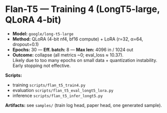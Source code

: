 # Flan-T5 — Training 4 (LongT5-large, QLoRA 4-bit)

- **Model:** `google/long-t5-large`
- **Method:** QLoRA (4-bit nf4, bf16 compute) + LoRA (r=32, α=64, dropout=0.1)
- **Epochs:** 30 — **Eff. batch:** 8 — **Max len:** 4096 in / 1024 out
- **Outcome:** collapse (all metrics ~0; eval_loss ≈ 10.37).  
  Likely due to too many epochs on small data + quantization instability. Early stopping not effective.

**Scripts:**  
- training `scripts/flan_t5_train4.py`  
- evaluation `scripts/flan_t5_eval_longt5_lora.py`  
- inference `scripts/flan_t5_infer_longt5.py`  

**Artifacts:** see `samples/` (train log head, paper head, one generated sample).
